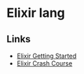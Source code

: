# Elixir lang

## Links

* [Elixir Getting Started](https://elixir-lang.org/getting-started)
* [Elixir Crash Course](https://elixir-lang.org/crash-course.html)
